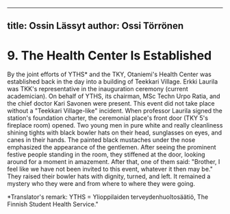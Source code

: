 
---
title: Ossin Lässyt
author: Ossi Törrönen
---

    
# 9. The Health Center Is Established

By the joint efforts of YTHS\* and the TKY, Otaniemi's Health Center was established back in the day into a building of Teekkari Village. Erkki Laurila was TKK's representative in the inauguration ceremony (current academician). On behalf of YTHS, its chairman, MSc Techn Urpo Ratia, and the chief doctor Kari Savonen were present. This event did not take place without a "Teekkari Village-like" incident. When professor Laurila signed the station's foundation charter, the ceremonial place's front door (TKY 5's fireplace room) opened. Two young men in pure white and really cleanliness shining tights with black bowler hats on their head, sunglasses on eyes, and canes in their hands. The painted black mustaches under the nose emphasized the appearance of the gentlemen. After seeing the prominent festive people standing in the room, they stiffened at the door, looking around for a moment in amazement. After that, one of them said: "Brother, I feel like we have not been invited to this event, whatever it then may be." They raised their bowler hats with dignity, turned, and left. It remained a mystery who they were and from where to where they were going.

\*Translator's remark: YTHS = Ylioppilaiden terveydenhuoltosäätiö, The Finnish Student Health Service."

